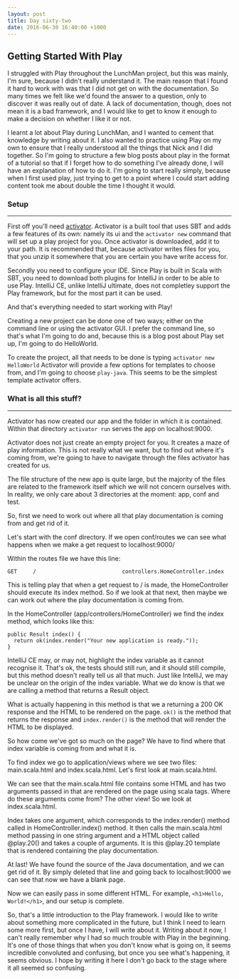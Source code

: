 ```yaml
---
layout: post
title: Day sixty-two
date: 2016-06-30 16:40:00 +1000
---
```


Getting Started With Play
-----------

I struggled with Play throughout the LunchMan project, but this was mainly, I'm sure, because I didn't really understand it.  The main reason that I found it hard to work with was that I did not get on with the documentation.  So many times we felt like we'd found the answer to a question, only to discover it was really out of date.  A lack of documentation, though, does not mean it is a bad framework, and I would like to get to know it enough to make a decision on whether I like it or not.

I learnt a lot about Play during LunchMan, and I wanted to cement that knowledge by writing about it.  I also wanted to practice using Play on my own to ensure that I really understood all the things that Nick and I did together.  So I'm going to structure a few blog posts about play in the format of a tutorial so that if I forget how to do something I've already done, I will have an explanation of how to do it.  I'm going to start really simply, because when I first used play, just trying to get to a point where I could start adding content took me about double the time I thought it would.  


### Setup
--------

First off you'll need [activator](https://www.playframework.com/download).  Activator is a built tool that uses SBT and adds a few features of its own: namely its ui and the `activator new` command that will set up a play project for you.  Once activator is downloaded, add it to your path.  It is recommended that, because activator writes files for you, that you unzip it somewhere that you are certain you have write access for.

Secondly you need to configure your IDE. Since Play is built in Scala with SBT, you need to download both plugins for IntelliJ in order to be able to use Play.  IntelliJ CE, unlike IntelliJ ultimate, does not completley support the Play framework, but for the most part it can be used.

And that's everything needed to start working with Play!

Creating a new project can be done one of two ways; either on the command line or using the activator GUI.  I prefer the command line, so that's what I'm going to do and, because this is a blog post about Play set up, I'm going to do HelloWorld.

To create the project, all that needs to be done is typing `activator new HelloWorld`
Activator will provide a few options for templates to choose from, and I'm going to choose `play-java`.  This seems to be the simplest template activator offers.

### What is all this stuff?
-------

Activator has now created our app and the folder in which it is contained. Within that directory `activator run` serves the app on localhost:9000.

Activator does not just create an empty project for you.  It creates a maze of play information.  This is not really what we want, but to find out where it's coming from, we're going to have to navigate through the files activator has created for us.

The file structure of the new app is quite large, but the majority of the files are related to the framework itself which we will not concern ourselves with.  In reality, we only care about 3 directories at the moment: app, conf and test.

So, first we need to work out where all that play documentation is coming from and get rid of it.

Let's start with the conf directory. If we open conf/routes we can see what happens when we make a get request to localhost:9000/

Within the routes file we have this line:

```GET     /                           controllers.HomeController.index```

This is telling play that when a get request to / is made, the HomeController should execute its index method.  So if we look at that next, then maybe we can work out where the play documentation is coming from.

In the HomeController (app/controllers/HomeController) we find the index method, which looks like this:

```
public Result index() {
  return ok(index.render("Your new application is ready."));
}
```

IntelliJ CE may, or may not, highlight the index variable as it cannot recognise it. That's ok, the tests should still run, and it should still compile, but this method doesn't really tell us all that much.  Just like IntelliJ, we may be unclear on the origin of the index variable. What we do know is that we are calling a method that returns a Result object.

What is actually happening in this method is that we a returning a 200 OK response and the HTML to be rendered on the page.  `ok()` is the method that returns the response and `index.render()` is the method that will render the HTML to be displayed.

So how come we've got so much on the page?  We have to find where that index variable is coming from and what it is.

To find index we go to application/views where we see two files: main.scala.html and index.scala.html.  Let's first look at main.scala.html.

We can see that the main.scala.html file contains some HTML and has two arguments passed in that are rendered on the page using scala tags.  Where do these arguments come from?  The other view!  So we look at index.scala.html.

Index takes one argument, which corresponds to the index.render() method called in HomeController.index() method.  It then calls the main.scala.html method passing in one string argument and a HTML object called @play.20() and takes a couple of arguments.  It is this @play.20 template that is rendered containing the play documentation.

At last!  We have found the source of the Java documentation, and we can get rid of it.  By simply deleted that line and going back to localhost:9000 we can see that now we have a blank page.

Now we can easily pass in some different HTML.  For example, `<h1>Hello, World!</h1>`, and our setup is complete.

So, that's a little introduction to the Play framework.  I would like to write about something more complicated in the future, but I think I need to learn some more first, but once I have, I will write about it.  Writing about it now, I can't really remember why I had so much trouble with Play in the beginning.  It's one of those things that when you don't know what is going on, it seems incredible convoluted and confusing, but once you see what's happening, it seems obvious.  I hope by writing it here I don't go back to the stage where it all seemed so confusing.
